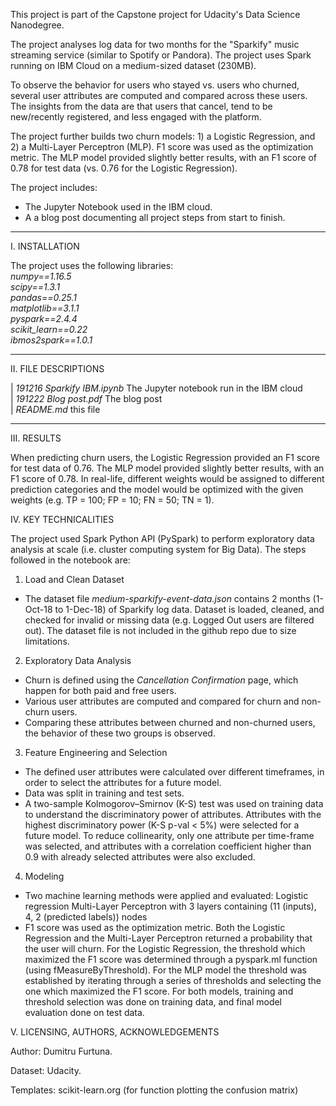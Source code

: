 This project is part of the Capstone project for Udacity's Data Science Nanodegree.

The project analyses log data for two months for the "Sparkify" music streaming service (similar to Spotify or Pandora). The project uses Spark running on IBM Cloud on a medium-sized dataset (230MB).

To observe the behavior for users who stayed vs. users who churned, several user attributes are computed and compared across these users. The insights from the data are that users that cancel, tend to be new/recently registered, and less engaged with the platform.

The project further builds two churn models: 1) a Logistic Regression, and 2) a Multi-Layer Perceptron (MLP). F1 score was used as the optimization metric. The MLP model provided slightly better results, with an F1 score of 0.78 for test data (vs. 0.76 for the Logistic Regression).

The project includes:
- The Jupyter Notebook used in the IBM cloud.
- A a blog post documenting all project steps from start to finish.

-----
I. INSTALLATION

The project uses the following libraries:<br>
*numpy==1.16.5<br>
scipy==1.3.1<br>
pandas==0.25.1<br>
matplotlib==3.1.1<br>
pyspark==2.4.4<br>
scikit_learn==0.22<br>
ibmos2spark==1.0.1*

-----
II. FILE DESCRIPTIONS

| *191216 Sparkify IBM.ipynb* The Jupyter notebook run in the IBM cloud<br>
| *191222 Blog post.pdf* The blog post<br>
| *README.md* this file


-----
III. RESULTS

When predicting churn users, the Logistic Regression provided an F1 score for test data of 0.76. The MLP model provided slightly better results, with an F1 score of 0.78. In real-life, different weights would be assigned to different prediction categories and the model would be optimized with the given weights (e.g. TP = 100; FP = 10; FN = 50; TN = 1).


IV. KEY TECHNICALITIES

The project used Spark Python API (PySpark) to perform exploratory data analysis at scale (i.e. cluster computing system for Big Data). The steps followed in the notebook are:

1. Load and Clean Dataset<br>
- The dataset file *medium-sparkify-event-data.json* contains 2 months (1-Oct-18 to 1-Dec-18) of Sparkify log data. Dataset is loaded, cleaned, and checked for invalid or missing data (e.g. Logged Out users are filtered out). The dataset file is not included in the github repo due to size limitations. 

2. Exploratory Data Analysis<br>
- Churn is defined using the *Cancellation Confirmation* page, which happen for both paid and free users.
- Various user attributes are computed and compared for churn and non-churn users.
- Comparing these attributes between churned and non-churned users, the behavior of these two groups is observed.

3. Feature Engineering and Selection<br>
- The defined user attributes were calculated over different timeframes, in order to select the attributes for a future model.
- Data was split in training and test sets.
- A two-sample Kolmogorov–Smirnov (K-S) test was used on training data to understand the discriminatory power of attributes.
Attributes with the highest discriminatory power (K-S p-val < 5%) were selected for a future model. To reduce collinearity, only one attribute per time-frame was selected, and attributes with a correlation coefficient higher than 0.9 with already selected attributes were also excluded.


4. Modeling<br>
- Two machine learning methods were applied and evaluated:
	Logistic regression
	Multi-Layer Perceptron with 3 layers containing (11 (inputs), 4, 2 (predicted labels)) nodes
- F1 score was used as the optimization metric. Both the Logistic Regression and the Multi-Layer Perceptron returned a probability that the user will churn. For the Logistic Regression, the threshold which maximized the F1 score was determined through a pyspark.ml function (using fMeasureByThreshold). For the MLP model the threshold was established by iterating through a series of thresholds and selecting the one which maximized the F1 score. For both models, training and threshold selection was done on training data, and final model evaluation done on test data.


V. LICENSING, AUTHORS, ACKNOWLEDGEMENTS

Author: Dumitru Furtuna.

Dataset: Udacity.

Templates: scikit-learn.org (for function plotting the confusion matrix)
